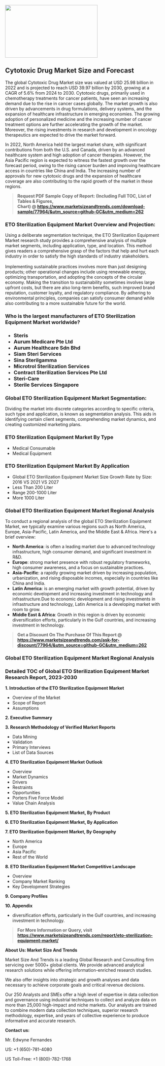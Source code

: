 <p><img class="alignnone size-medium wp-image-20088" src="https://ffe5etoiles.com/wp-content/uploads/2024/12/MST1-300x171.png" alt="" width="300" height="171" /></p><h2>Cytotoxic Drug Market Size and Forecast</h2><p>The global Cytotoxic Drug Market size was valued at USD 25.98 billion in 2022 and is projected to reach USD 39.97 billion by 2030, growing at a CAGR of 5.6% from 2024 to 2030. Cytotoxic drugs, primarily used in chemotherapy treatments for cancer patients, have seen an increasing demand due to the rise in cancer cases globally. The market growth is also driven by advancements in drug formulations, delivery systems, and the expansion of healthcare infrastructure in emerging economies. The growing adoption of personalized medicine and the increasing number of cancer treatment options are further accelerating the growth of the market. Moreover, the rising investments in research and development in oncology therapeutics are expected to drive the market forward.</p><p>In 2022, North America held the largest market share, with significant contributions from both the U.S. and Canada, driven by an advanced healthcare system and high adoption of cancer therapies. However, the Asia Pacific region is expected to witness the fastest growth over the forecast period, owing to the rising cancer burden and improving healthcare access in countries like China and India. The increasing number of approvals for new cytotoxic drugs and the expansion of healthcare coverage are also contributing to the rapid growth of the market in these regions.</p></p><blockquote id="" class=""><strong>Request PDF Sample Copy of Report: (Including Full TOC, List of Tables &amp; Figures, Chart)&nbsp;@&nbsp;<strong><a href="https://www.marketsizeandtrends.com/download-sample/77964/&utm_source=github-GC&utm_medium=262" target="_blank">https://www.marketsizeandtrends.com/download-sample/77964/&utm_source=github-GC&utm_medium=262</a></strong></strong></blockquote><h3 id="" class="">ETO Sterilization Equipment Market&nbsp;Overview and Projection:</h3><p id="" class="">Using a deliberate segmentation technique, the ETO Sterilization Equipment Market research study provides a comprehensive analysis of multiple market segments, including application, type, and location. This method gives readers a comprehensive grasp of the factors that help and hurt each industry in order to satisfy the high standards of industry stakeholders. <br /> <br />Implementing sustainable practices involves more than just designing products; other operational changes include using renewable energy, optimizing transportation, and adopting the concepts of the circular economy. Making the transition to sustainability sometimes involves large upfront costs, but there are also long-term benefits, such improved brand reputation, customer loyalty, and regulatory compliance. By adhering to environmental principles, companies can satisfy consumer demand while also contributing to a more sustainable future for the world.</p><h3 id="" class="">Who is the largest manufacturers of&nbsp;ETO Sterilization Equipment Market worldwide?</h3><h3 class=""><p><ul><li>Steris </li><li> Aurum Medicare Pte Ltd </li><li> Aurum Healthcare Sdn Bhd </li><li> Siam Steri Services </li><li> Sina Sterilgamma </li><li> Microtrol Sterilization Services </li><li> Contract Sterilization Services Pte Ltd </li><li> Steri-Care </li><li> Sterile Services Singapore</li></ul></p></h3><h3 id="" class="">Global&nbsp;ETO Sterilization Equipment Market Segmentation:</h3><p id="" class="">Dividing the market into discrete categories according to specific criteria, such type and application, is known as segmentation analysis. This aids in identifying certain client segments, comprehending market dynamics, and creating customized marketing plans.</p><h3 id="" class="">ETO Sterilization Equipment Market&nbsp;By Type</h3><p><p><ul><li>Medical Consumable </li><li> Medical Equipment</p></li></ul></p></p><h3 id="" class="">ETO Sterilization Equipment Market&nbsp;By Application</h3><p class=""><p><ul><li>Global ETO Sterilization Equipment Market Size Growth Rate by Size: 2016 VS 2021 VS 2027 </li><li> Less Than 200 Liter </li><li> Range 200-1000 Liter </li><li> More 1000 Liter</li></ul></p></p><h3 id="" class="">Global ETO Sterilization Equipment Market Regional Analysis</h3><p id="" class="">To conduct a regional analysis of the global ETO Sterilization Equipment Market, we typically examine various regions such as North America, Europe, Asia-Pacific, Latin America, and the Middle East &amp; Africa. Here's a brief overview:</p><ul><li><strong>North America</strong>: is often a leading market due to advanced technology infrastructure, high consumer demand, and significant investment in R&amp;D.</li><li><strong>Europe</strong>: strong market presence with robust regulatory frameworks, high consumer awareness, and a focus on sustainable practices.</li><li><strong>Asia-Pacific</strong>: a rapidly growing market driven by increasing population, urbanization, and rising disposable incomes, especially in countries like China and India.</li><li><strong>Latin America</strong>: is an emerging market with growth potential, driven by economic development and increasing investment in technology and infrastructure.Due to economic development and rising investments in infrastructure and technology, Latin America is a developing market with room to grow.</li><li><strong>Middle East &amp; Africa</strong>: Growth in this region is driven by economic diversification efforts, particularly in the Gulf countries, and increasing investment in technology.</li></ul><blockquote id="" class=""><strong>Get a Discount On The Purchase Of This Report @ <strong><a href="https://www.marketsizeandtrends.com/ask-for-discount/77964/&utm_source=github-GC&utm_medium=262" target="_blank">https://www.marketsizeandtrends.com/ask-for-discount/77964/&utm_source=github-GC&utm_medium=262</a></strong></strong></blockquote><h3 id="" class="">Global ETO Sterilization Equipment Market Regional Analysis</h3><h3 id="" class="">Detailed TOC of Global ETO Sterilization Equipment Market Research Report, 2023-2030</h3><p id="" class=""><strong>1. Introduction of the ETO Sterilization Equipment Market</strong></p><ul><li>Overview of the Market</li><li>Scope of Report</li><li>Assumptions</li></ul><p id="" class=""><strong>2. Executive Summary</strong></p><p id="" class=""><strong>3. Research Methodology of Verified Market Reports</strong></p><ul><li>Data Mining</li><li>Validation</li><li>Primary Interviews</li><li>List of Data Sources</li></ul><p id="" class=""><strong>4. ETO Sterilization Equipment Market Outlook</strong></p><ul><li>Overview</li><li>Market Dynamics</li><li>Drivers</li><li>Restraints</li><li>Opportunities</li><li>Porters Five Force Model</li><li>Value Chain Analysis</li></ul><p id="" class=""><strong>5. ETO Sterilization Equipment Market, By Product</strong></p><p id="" class=""><strong>6. ETO Sterilization Equipment Market, By Application</strong></p><p id="" class=""><strong>7. ETO Sterilization Equipment Market, By Geography</strong></p><ul><li>North America</li><li>Europe</li><li>Asia Pacific</li><li>Rest of the World</li></ul><p id="" class=""><strong>8. ETO Sterilization Equipment Market Competitive Landscape</strong></p><ul><li>Overview</li><li>Company Market Ranking</li><li>Key Development Strategies</li></ul><p id="" class=""><strong>9. Company Profiles</strong></p><p id="" class=""><strong>10. Appendix</strong></p><ul><li>diversification efforts, particularly in the Gulf countries, and increasing investment in technology.</li></ul><blockquote id="" class=""><strong>For More Information or Query, visit <strong><strong><a href="https://www.marketsizeandtrends.com/report/eto-sterilization-equipment-market/" target="_blank">https://www.marketsizeandtrends.com/report/eto-sterilization-equipment-market/</a></strong></strong></strong></blockquote><p id="" class=""><strong>About Us: Market Size And Trends</strong></p><p id="" class="">Market Size And Trends is a leading Global Research and Consulting firm servicing over 5000+ global clients. We provide advanced analytical research solutions while offering information-enriched research studies.</p><p id="" class="">We also offer insights into strategic and growth analyses and data necessary to achieve corporate goals and critical revenue decisions.</p><p id="" class="">Our 250 Analysts and SMEs offer a high level of expertise in data collection and governance using industrial techniques to collect and analyze data on more than 25,000 high-impact and niche markets. Our analysts are trained to combine modern data collection techniques, superior research methodology, expertise, and years of collective experience to produce informative and accurate research.</p><p id="" class=""><strong>Contact us:</strong></p><p id="" class="">Mr. Edwyne Fernandes</p><p id="" class="">US: +1 (650)-781-4080</p><p id="" class="">US Toll-Free: +1 (800)-782-1768</p>

